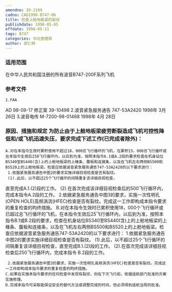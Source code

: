```yaml
---
amendno: 39-2199
cadno: CAD1998-B747-06
title: 检查上舱地板梁的裂纹
publishdate: 1998-05-05
effdate: 1998-05-11
tags: B747
categories: 华北管理局
author: 邵仁明
---
```


### 适用范围 
在中华人民共和国注册的所有波音B747-200F系列飞机

### 参考文件
    1.FAA 
AD 98-09-17 修正案 39-10498 
    2.波音紧急服务通告 747-53A2420 1998年 3月 26日
    3.波音电传 M-7200-98-01468 1998年 4月 28日


### 原因、措施和规定     为防止由于上舱地板梁疲劳断裂造成飞机可控性降低和/或飞机迅速失压，要求完成下述工作(已完成者除外)： 
    A.对在本指令生效时累积使用不超过18，000总飞行循环的飞机，在累积15，000总飞行循环或在本指令生效后250飞行循环内，以后到为准，按照本指令A.1或A.2段的要求检查在机身站位BS340至BS440(含)上的上舱地板梁的上椽条、腹板和连接条，以及在飞机左右两侧BS500和BS520上的上舱地板梁。检查应依据波音紧急服务通告747-53A2420的以下要求进行： 
     1.依据紧急服务通告中图2的要求实施详细目视检查是否有裂纹。 
     (1).此后，以不超过25个飞行循环的间隔重复该详细目视检查，
  
直至完成A.1.(2)段的工作。 
     (2).在首次完成该详细目视检查后的500飞行循环内，完成本指令A.2段的工作。 
     2.依据紧急服务通告中图3的要求，实施一次性明孔(OPEN HOLE)高频涡流(HFEC)检查是否有裂纹。完成这一工作即构成本指令要求的重复检查的昀终措施。 
    B.对在本指令生效时已累积使用18，000个飞行循环或已超过总飞行循环的飞机，在本指令生效后25飞行循环内，以后到为准，按照本指令B.1或B.2段的要求，检查在机身站位BS340至BS440(含)上的上舱地板梁的上椽条、腹板和连接条，以及在飞机左右两侧BS500和BS520上的上舱地板梁。检查应依据波音紧急服务通告747-53A2420的以下要求进行： 
     1.依据紧急服务通告中图2的要求实施详细目视检查是否有裂纹。 
     (1).此后，以不超过25个飞行循环的间隔重复该详细目视检查，直至完成B.1.(2)段的工作。 
     (2).在首次完成该详细目视检查后250飞行循环内，完成本指令
B.2段的工作。 

     2.依据紧急服务通告中图3的要求，实施一次性明孔高频涡流(HFEC)检查是否有裂纹。完成这一工作即构成本指令要求的重复检查的昀终措施。 
    C.如果在实施本指令要求的任何检查中发现有裂纹，则在下次飞行前，依据适航部门批准的方案实施修理。 
    D.完成本指令可采取能保证安全的替代方法或调整完成的时间，但必须得到适航当局的批准。

